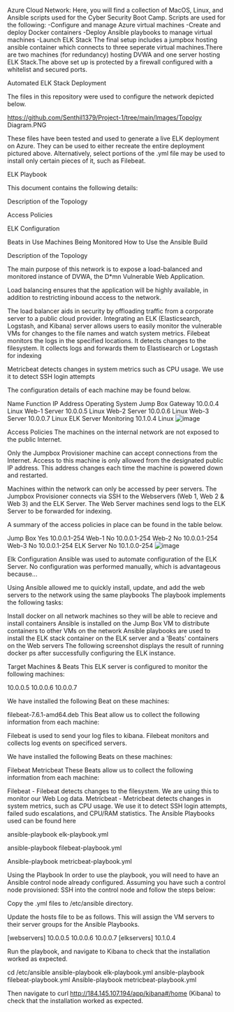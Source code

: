 Azure Cloud Network: Here, you will find a collection of MacOS, Linux, and Ansible scripts used for the Cyber Security Boot Camp. Scripts are used for the following: -Configure and manage Azure virtual machines -Create and deploy Docker containers -Deploy Ansible playbooks to manage virtual machines -Launch ELK Stack The final setup includes a jumpbox hosting ansible container which connects to three seperate virtual machines.There are two machines (for redundancy) hosting DVWA and one server hosting ELK Stack.The above set up is protected by a firewall configured with a whitelist and secured ports.

Automated ELK Stack Deployment

The files in this repository were used to configure the network depicted below.

https://github.com/Senthil1379/Project-1/tree/main/Images/Topolgy Diagram.PNG

These files have been tested and used to generate a live ELK deployment on Azure. They can be used to either recreate the entire deployment pictured above. Alternatively, select portions of the .yml file may be used to install only certain pieces of it, such as Filebeat.

ELK Playbook

This document contains the following details:

Description of the Topology

Access Policies

ELK Configuration

Beats in Use
Machines Being Monitored
How to Use the Ansible Build

Description of the Topology

The main purpose of this network is to expose a load-balanced and monitored instance of DVWA, the D*mn Vulnerable Web Application.

Load balancing ensures that the application will be highly available, in addition to restricting inbound access to the network.

The load balancer aids in security by offloading traffic from a corporate server to a public cloud provider. Integrating an ELK (Elasticsearch, Logstash, and Kibana) server allows users to easily monitor the vulnerable VMs for changes to the file names and watch system metrics.
Filebeat monitors the logs in the specified locations. It detects changes to the filesystem. It collects logs and forwards them to Elastisearch or Logstash for indexing

Metricbeat detects changes in system metrics such as CPU usage. We use it to detect SSH login attempts

The configuration details of each machine may be found below.

Name	Function	IP Address	Operating System
Jump Box	Gateway	10.0.0.4	Linux
Web-1	Server	10.0.0.5	Linux
Web-2	Server	10.0.0.6	Linux
Web-3	Server	10.0.0.7	Linux
ELK Server	Monitoring	10.1.0.4	Linux
![image](https://user-images.githubusercontent.com/80077555/122315052-45474d00-cee7-11eb-960b-1bb3009ea82d.png)


Access Policies
The machines on the internal network are not exposed to the public Internet.

Only the Jumpbox Provisioner machine can accept connections from the Internet. Access to this machine is only allowed from the designated public IP address. This address changes each time the machine is powered down and restarted.

Machines within the network can only be accessed by peer servers. The Jumpbox Provisioner connects via SSH to the Webservers (Web 1, Web 2 & Web 3) and the ELK Server. The Web Server machines send logs to the ELK Server to be forwarded for indexing.

A summary of the access policies in place can be found in the table below.

Jump Box	Yes	10.0.0.1-254
Web-1	No	10.0.0.1-254
Web-2	No	10.0.0.1-254
Web-3	No	10.0.0.1-254
ELK Server	No	10.1.0.0-254
![image](https://user-images.githubusercontent.com/80077555/122315247-aec75b80-cee7-11eb-83bc-8b24f5a4c68c.png)





Elk Configuration
Ansible was used to automate configuration of the ELK Server. No configuration was performed manually, which is advantageous because...

Using Ansible allowed me to quickly install, update, and add the web servers to the network using the same playbooks
The playbook implements the following tasks:

Install docker on all network machines so they will be able to recieve and install containers
Ansible is installed on the Jump Box VM to distribute containers to other VMs on the network
Ansible playbooks are used to install the ELK stack container on the ELK server and a 'Beats' containers on the Web servers
The following screenshot displays the result of running docker ps after successfully configuring the ELK instance.



Target Machines & Beats This ELK server is configured to monitor the following machines:

10.0.0.5 10.0.0.6 10.0.0.7

We have installed the following Beat on these machines:

filebeat-7.6.1-amd64.deb This Beat allow us to collect the following information from each machine:

Filebeat is used to send your log files to kibana. Filebeat monitors and collects log events on specificed servers.

We have installed the following Beats on these machines:

Filebeat
Metricbeat
These Beats allow us to collect the following information from each machine:

Filebeat - Filebeat detects changes to the filesystem. We are using this to monitor our Web Log data.
Metricbeat - Metricbeat detects changes in system metrics, such as CPU usage. We use it to detect SSH login attempts, failed sudo escalations, and CPU/RAM statistics.
The Ansible Playbooks used can be found here

ansible-playbook elk-playbook.yml

ansible-playbook filebeat-playbook.yml

Ansible-playbook metricbeat-playbook.yml

Using the Playbook In order to use the playbook, you will need to have an Ansible control node already configured. Assuming you have such a control node provisioned:
SSH into the control node and follow the steps below:

Copy the .yml files to /etc/ansible directory.

Update the hosts file to be as follows. This will assign the VM servers to their server groups for the Ansible Playbooks.

   [webservers]
    10.0.0.5
    10.0.0.6
    10.0.0.7
   [elkservers]
    10.1.0.4
    
Run the playbook, and navigate to Kibana to check that the installation worked as expected.

cd /etc/ansible
ansible-playbook elk-playbook.yml
ansible-playbook filebeat-playbook.yml
Ansible-playbook metricbeat-playbook.yml

Then navigate to curl http://184.145.107.194/app/kibana#/home (Kibana) to check that the installation worked as expected.
